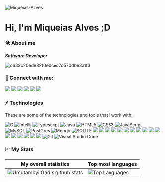 <p align="left"><img src="https://komarev.com/ghpvc/?username=Miqueias-Alveslabel&label=Profile+View" alt="Miqueias-ALves" /></p>

# Hi, I'm Miqueias Alves ;D

### 🛠 About me
<p>
  <em>
   <b>Software Developer</b><br>
  </em>  
</p>

![c633c20ede82f0e0ced7d570dbe3a1f3](https://user-images.githubusercontent.com/70382532/138322189-2db8df52-9dcb-40a0-88a8-c365466bd33d.gif)

### 👥 Connect with me:
<p align="left">
  <a href="https://www.linkedin.com/in/miqueiasalves/"><img src="https://img.shields.io/badge/Miqueias%20Alves-0077B5?style=for-the-badge&logo=linkedin&logoColor=white"/></a>
  <a href="https://www.instagram.com/miqueiascoimbra/"><img src="https://img.shields.io/badge/@miqueiascoimbra-E4405F?style=for-the-badge&logo=instagram&logoColor=white"/></a>
  <a href="mailto:de_miqueias@hotmail.com"><img src="https://img.shields.io/badge/de_miqueias@hotmail.com-0078D4?style=for-the-badge&logo=microsoft-outlook&logoColor=white"/><a>
  <a href="https://api.whatsapp.com/message/QCAVQD4PZWMXB1"><img src="https://img.shields.io/badge/WhatsApp-25D366?style=for-the-badge&logo=whatsapp&logoColor=white"/><a>
  <a href="https://www.twitter.com/@alvesmcoficial"><img src="https://img.shields.io/badge/@alvesmcoficial-1DA1F2?style=for-the-badge&logo=twitter&logoColor=white"/><a>
  <a href="#"><img src="https://img.shields.io/badge/(92) 991247015-%23039BE5.svg?&style=for-the-badge&logo=Signal&logoColor=white"/><a>
</p>

### ⚡ Technologies

These are some of the technologies and tools that I work with:

![C](https://img.shields.io/badge/C-00599C?style=for-the-badge&logo=c&logoColor=white)
![Intellij](https://img.shields.io/badge/C%2B%2B-00599C?style=for-the-badge&logo=c%2B%2B&logoColor=white)
![Typescript](https://img.shields.io/badge/TypeScript-007ACC?style=for-the-badge&logo=typescript&logoColor=white)
![Java](https://img.shields.io/badge/Java-ED8B00?style=for-the-badge&logo=java&logoColor=white)
![HTML5](https://img.shields.io/badge/HTML5-E34F26?style=for-the-badge&logo=html5&logoColor=white)
![CSS3](https://img.shields.io/badge/CSS3-1572B6?style=for-the-badge&logo=css3&logoColor=white)
![JavaScript](https://img.shields.io/badge/JavaScript-323330?style=for-the-badge&logo=javascript&logoColor=F7DF1E)
![MySQL](https://img.shields.io/badge/MySQL-00000F?style=for-the-badge&logo=mysql&logoColor=white)
![PostGres](https://img.shields.io/badge/PostgreSQL-316192?style=for-the-badge&logo=postgresql&logoColor=white)
![Mongo](https://img.shields.io/badge/MongoDB-4EA94B?style=for-the-badge&logo=mongodb&logoColor=white)
![SQLITE](https://img.shields.io/badge/SQLite-07405E?style=for-the-badge&logo=sqlite&logoColor=white)
![](https://img.shields.io/badge/PHP-777BB4?style=for-the-badge&logo=php&logoColor=white)
![](https://img.shields.io/badge/json-5E5C5C?style=for-the-badge&logo=json&logoColor=white)
![](https://img.shields.io/badge/React_Native-20232A?style=for-the-badge&logo=react&logoColor=61DAFB)
![](https://img.shields.io/badge/Node.js-339933?style=for-the-badge&logo=nodedotjs&logoColor=white)
![](https://img.shields.io/badge/npm-CB3837?style=for-the-badge&logo=npm&logoColor=white)
![](https://img.shields.io/badge/Sass-CC6699?style=for-the-badge&logo=sass&logoColor=white)
![](https://img.shields.io/badge/OpenCV-27338e?style=for-the-badge&logo=OpenCV&logoColor=white)
![](https://img.shields.io/badge/React-20232A?style=for-the-badge&logo=react&logoColor=61DAFB)
![](https://img.shields.io/badge/Bootstrap-563D7C?style=for-the-badge&logo=bootstrap&logoColor=white)
![](https://img.shields.io/badge/jQuery-0769AD?style=for-the-badge&logo=jquery&logoColor=white)
![](https://img.shields.io/badge/Laravel-FF2D20?style=for-the-badge&logo=laravel&logoColor=white)
![](https://img.shields.io/badge/Codeigniter-EF4223?style=for-the-badge&logo=codeigniter&logoColor=white)
![](https://img.shields.io/badge/firebase-ffca28?style=for-the-badge&logo=firebase&logoColor=black)
![](https://img.shields.io/badge/Insomnia-5849be?style=for-the-badge&logo=Insomnia&logoColor=white)
![](https://img.shields.io/badge/Linux-FCC624?style=for-the-badge&logo=linux&logoColor=black)
![](https://img.shields.io/badge/Android_Studio-3DDC84?style=for-the-badge&logo=android-studio&logoColor=white)
![](https://img.shields.io/badge/Trello-0052CC?style=for-the-badge&logo=trello&logoColor=white)
![Git](https://img.shields.io/badge/Git-F05032?style=for-the-badge&logo=git&logoColor=white)
![Visual Studio Code](https://img.shields.io/badge/Visual_Studio_Code-0078D4?style=for-the-badge&logo=visual%20studio%20code&logoColor=white)

### 📈 My Stats
|My overall statistics|Top most languages |
|------------------|-------------|
|![Umutambyi Gad's github stats](https://github-readme-stats.vercel.app/api?username=Miqueias-Alves&show_icons=true&hide_border=true&count_private=true&theme=tokyonight)|![Top Languages](https://github-readme-stats.vercel.app/api/top-langs/?username=Miqueias-Alves&langs_count=10&count_private=true&hide_border=true&theme=tokyonight&layout=compact)|
